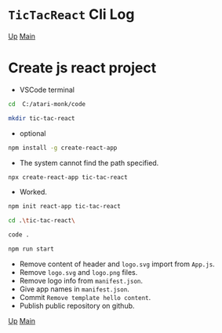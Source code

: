 # `TicTacReact` Cli Log

[Up](index.md)
[Main](../../../../index.md)

# Create js react project

-   VSCode terminal

```bash
cd  C:/atari-monk/code
```

```bash
mkdir tic-tac-react
```

-   optional

```bash
npm install -g create-react-app
```

-   The system cannot find the path specified.

```bash
npx create-react-app tic-tac-react
```

-   Worked.

```bash
npm init react-app tic-tac-react
```

```bash
cd .\tic-tac-react\
```

```bash
code .
```

```bash
npm run start
```

-   Remove content of header and `logo.svg` import from `App.js`.
-   Remove `logo.svg` and `logo.png` files.
-   Remove logo info from `manifest.json`.
-   Give app names in `manifest.json`.
-   Commit `Remove template hello content`.
-   Publish public repository on github.

[Up](index.md)
[Main](../../../../index.md)
